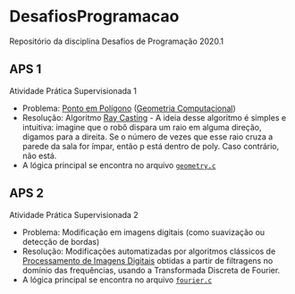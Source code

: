 # DesafiosProgramacao
Repositório da disciplina Desafios de Programação 2020.1
## APS 1
Atividade Prática Supervisionada 1
* Problema: [Ponto em Polígono](https://en.wikipedia.org/wiki/Point_in_polygon) ([Geometria Computacional](https://en.wikipedia.org/wiki/Computational_geometry))
* Resolução: Algoritmo [Ray Casting](https://en.wikipedia.org/wiki/Point_in_polygon#Ray_casting_algorithm) - A ideia desse algoritmo é simples e intuitiva: imagine que o robô dispara um raio em alguma direção, digamos para a direita. Se o número de vezes que esse raio cruza a parede da sala for ímpar, então p está dentro de poly. Caso contrário, não está.
* A lógica principal se encontra no arquivo [`geometry.c`](/desprog-aps1/geometry.c)
## APS 2
Atividade Prática Supervisionada 2
* Problema: Modificação em imagens digitais (como suavização ou detecção de bordas)
* Resolução: Modificações automatizadas por algoritmos clássicos de [Processamento de Imagens Digitais](https://en.wikipedia.org/wiki/Digital_image_processing) obtidas a partir de filtragens no domínio das frequências, usando a Transformada Discreta de Fourier.
* A lógica principal se encontra no arquivo [`fourier.c`](/desprog-aps2/fourier.c)

